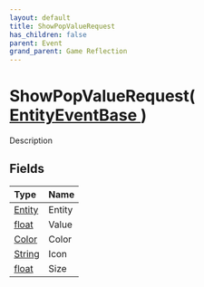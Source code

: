 ```yaml
---
layout: default
title: ShowPopValueRequest
has_children: false
parent: Event
grand_parent: Game Reflection
---
```

# ShowPopValueRequest( [ EntityEventBase ](/riftbreaker-wiki/docs/game-reflection/events/entity_event_base/) )
Description 

## Fields

| Type | Name |
|:----------|:--------------|
| [Entity](/riftbreaker-wiki/docs/game-reflection/classes/entity/) | Entity |
| [float](/riftbreaker-wiki/docs/game-reflection/components/float/) | Value |
| [Color](/riftbreaker-wiki/docs/game-reflection/classes/color/) | Color |
| [String](/riftbreaker-wiki/docs/game-reflection/components/string/) | Icon |
| [float](/riftbreaker-wiki/docs/game-reflection/components/float/) | Size |

